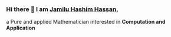 ### Hi there 👋 I am [Jamilu Hashim Hassan](https://www.researchgate.net/profile/Jamilu-Hassan/savedlist),

a Pure and applied Mathematician interested in **Computation and Application**
<!--
**jamilhashim/jamilhashim** is a ✨ _special_ ✨ repository because its `README.md` (this file) appears on your GitHub profile.

<!Here are some ideas to get you started:

<!- 🔭 I’m currently working on ...
<!- 🌱 I’m currently learning ...
<!- 👯 I’m looking to collaborate on ...
<!- 🤔 I’m looking for help with ...
-<! 💬 Ask me about ...
<!- 📫 How to reach me: ...
<!- 😄 Pronouns: ...
<!- ⚡ Fun fact: ...
<!-->
